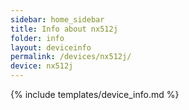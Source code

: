```yaml
---
sidebar: home_sidebar
title: Info about nx512j
folder: info
layout: deviceinfo
permalink: /devices/nx512j/
device: nx512j
---
```

{% include templates/device_info.md %}

